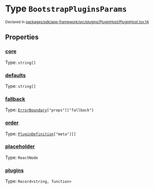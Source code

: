 # Type `BootstrapPluginsParams`
<sub>Declared in [packages/sdk/app-framework/src/plugins/PluginHost/PluginHost.tsx:14](https://github.com/dxos/dxos/blob/7194736719/packages/sdk/app-framework/src/plugins/PluginHost/PluginHost.tsx#L14)</sub>




## Properties
### [core](https://github.com/dxos/dxos/blob/7194736719/packages/sdk/app-framework/src/plugins/PluginHost/PluginHost.tsx#L17)
Type: <code>string[]</code>




### [defaults](https://github.com/dxos/dxos/blob/7194736719/packages/sdk/app-framework/src/plugins/PluginHost/PluginHost.tsx#L18)
Type: <code>string[]</code>




### [fallback](https://github.com/dxos/dxos/blob/7194736719/packages/sdk/app-framework/src/plugins/PluginHost/PluginHost.tsx#L19)
Type: <code>[ErrorBoundary](/api/@dxos/app-framework/classes/ErrorBoundary)["props"]["fallback"]</code>




### [order](https://github.com/dxos/dxos/blob/7194736719/packages/sdk/app-framework/src/plugins/PluginHost/PluginHost.tsx#L15)
Type: <code>[PluginDefinition](/api/@dxos/app-framework/types/PluginDefinition)["meta"][]</code>




### [placeholder](https://github.com/dxos/dxos/blob/7194736719/packages/sdk/app-framework/src/plugins/PluginHost/PluginHost.tsx#L20)
Type: <code>ReactNode</code>




### [plugins](https://github.com/dxos/dxos/blob/7194736719/packages/sdk/app-framework/src/plugins/PluginHost/PluginHost.tsx#L16)
Type: <code>Record&lt;string, function&gt;</code>





